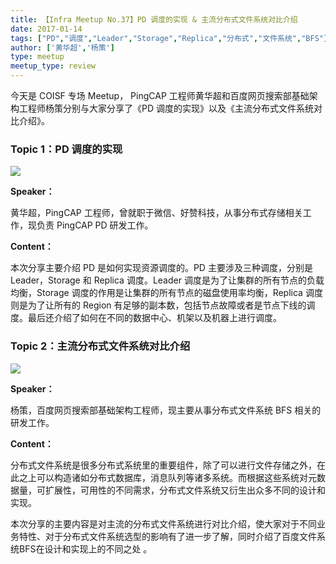 ```yaml
---
title: 【Infra Meetup No.37】PD 调度的实现 & 主流分布式文件系统对比介绍
date: 2017-01-14
tags: ["PD","调度","Leader","Storage","Replica","分布式","文件系统","BFS"]
author: ['黄华超','杨策']
type: meetup
meetup_type: review
---
```




今天是 COISF 专场 Meetup， PingCAP 工程师黄华超和百度网页搜索部基础架构工程师杨策分别与大家分享了《PD 调度的实现》以及《主流分布式文件系统对比介绍》。

### Topic 1：PD 调度的实现

![](http://upload-images.jianshu.io/upload_images/542677-af5ffbbdb256148b?imageMogr2/auto-orient/strip%7CimageView2/2/w/1240)

**Speaker：**

黄华超，PingCAP 工程师，曾就职于微信、好赞科技，从事分布式存储相关工作，现负责 PingCAP PD 研发工作。

**Content：**

本次分享主要介绍 PD 是如何实现资源调度的。PD 主要涉及三种调度，分别是 Leader，Storage 和 Replica 调度。Leader 调度是为了让集群的所有节点的负载均衡，Storage 调度的作用是让集群的所有节点的磁盘使用率均衡，Replica 调度则是为了让所有的 Region 有足够的副本数，包括节点故障或者是节点下线的调度。最后还介绍了如何在不同的数据中心、机架以及机器上进行调度。

### Topic 2：主流分布式文件系统对比介绍

![](http://upload-images.jianshu.io/upload_images/542677-49a0eb5beec06951?imageMogr2/auto-orient/strip%7CimageView2/2/w/1240)

**Speaker：**

杨策，百度网页搜索部基础架构工程师，现主要从事分布式文件系统 BFS 相关的研发工作。

**Content：**

分布式文件系统是很多分布式系统里的重要组件，除了可以进行文件存储之外，在此之上可以构造诸如分布式数据库，消息队列等诸多系统。而根据这些系统对元数据量，可扩展性，可用性的不同需求，分布式文件系统又衍生出众多不同的设计和实现。

本次分享的主要内容是对主流的分布式文件系统进行对比介绍，使大家对于不同业务特性、对于分布式文件系统选型的影响有了进一步了解，同时介绍了百度文件系统BFS在设计和实现上的不同之处 。

